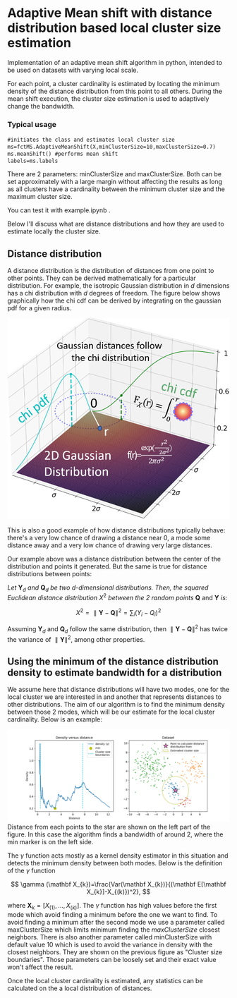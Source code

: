# Adaptive Mean shift with distance distribution based local cluster size estimation

Implementation of an adaptive mean shift algorithm in python, intended to be used on datasets with varying local scale.

For each point, a cluster cardinality is estimated by locating the minimum density of the distance distribution from this point to all others. During the mean shift execution, the cluster size estimation is used to adaptively change the bandwidth. 

### Typical usage
    #initiates the class and estimates local cluster size
    ms=fctMS.AdaptiveMeanShift(X,minClusterSize=10,maxClusterSize=0.7) 
    ms.meanShift() #performs mean shift
    labels=ms.labels

There are 2 parameters: minClusterSize and maxClusterSize. Both can be set approximately with a large margin without affecting the results as long as all clusters have a cardinality between the minimum cluster size and the maximum cluster size.

You can test it with example.ipynb .

Below I'll discuss what are distance distributions and how they are used to estimate locally the cluster size.

## Distance distribution
A distance distribution is the distribution of distances from one point to other points. They can be derived mathematically for a particular distribution. For example, the isotropic Gaussian distribution in $d$ dimensions has a chi distribution with $d$ degrees of freedom. The figure below shows graphically how the chi cdf can be derived by integrating on the gaussian pdf for a given radius.

![Chi distribution](/figure/chi_2D_visualization.PNG)

This is also a good example of how distance distributions typically behave: there's a very low chance of drawing a distance near 0, a mode some distance away and a very low chance of drawing very large distances.

Our example above was a distance distribution between the center of the distribution and points it generated. But the same is true for distance distributions between points: 

*Let* $\mathbf{Y}_d$ *and* $\mathbf{Q}_d$ *be two d-dimensional distributions. Then, the squared Euclidean distance distribution* $X^2$ *between the 2 random points* $\mathbf{Q}$ and $\mathbf{Y}$ *is:*

$$
    X^2=\parallel\mathbf{Y}-\mathbf{Q}\parallel^2=\sum_i(Y_i-Q_i)^2
$$

Assuming $\mathbf{Y}_d$ and $\mathbf{Q}_d$ follow the same distribution, then $\parallel\mathbf{Y}-\mathbf{Q}\parallel^2$ has twice the variance of $\parallel\mathbf{Y}\parallel^2$, among other properties. 

## Using the minimum of the distance distribution density to estimate bandwidth for a distribution

We assume here that distance distributions will have two modes, one for the local cluster we are interested in and another that represents distances to other distributions. The aim of our algorithm is to find the minimum density between those 2 modes, which will be our estimate for the local cluster cardinality. Below is an example:

![Chi distribution](/figure/Cluster_size_estimation.png)
Distance from each points to the star are shown on the left part of the figure. In this case the algorithm finds a bandwidth of around 2, where the min marker is on the left side.

The $\gamma$ function acts mostly as a kernel density estimator in this situation and detects the minimum density between both modes. Below is the definition of the $\gamma$ function

$$
\gamma (\mathbf X_{k})=\frac{Var(\mathbf X_{k})}{(\mathbf E[\mathbf X_{k}]-X_{(k)})^2},
$$

where $\mathbf X_{k}=[X_{(1)},\dots,X_{(k)}]$.
The $\gamma$ function has high values before the first mode which avoid finding a minimum before the one we want to find. To avoid finding a minimum after the second mode we use a parameter called maxClusterSize which limits minimum finding the $maxClusterSize$  closest neighbors. There is also another parameter called minClusterSize with default value 10 which is used to avoid the variance in density with the closest neighbors. They are shown on the previous figure as "Cluster size boundaries". Those parameters can be loosely set and their exact value won't affect the result.

Once the local cluster cardinality is estimated, any statistics can be calculated on the a local distribution of distances.
